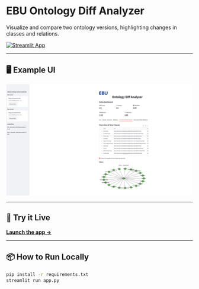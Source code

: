 # EBU Ontology Diff Analyzer 

Visualize and compare two ontology versions, highlighting changes in classes and relations.

[![Streamlit App](https://static.streamlit.io/badges/streamlit_badge_black_white.svg)](https://ebu-oda.streamlit.app)

---

## 🖥️ Example UI

![screenshot](./static/OntoDiffAnalyser.png) 

---

## 🚀 Try it Live

**[Launch the app →](https://ebu-oda.streamlit.app)**

---

## 📦 How to Run Locally

```bash
pip install -r requirements.txt
streamlit run app.py


